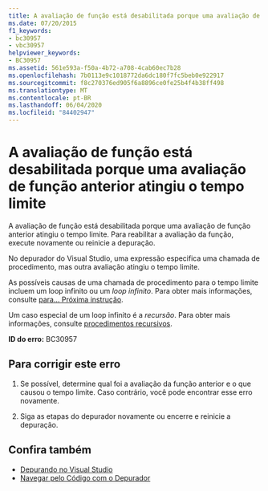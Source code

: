 ```yaml
---
title: A avaliação de função está desabilitada porque uma avaliação de função anterior atingiu o tempo limite
ms.date: 07/20/2015
f1_keywords:
- bc30957
- vbc30957
helpviewer_keywords:
- BC30957
ms.assetid: 561e593a-f50a-4b72-a708-4cab60ec7b28
ms.openlocfilehash: 7b0113e9c1018772da6dc180f7fc5beb0e922917
ms.sourcegitcommit: f8c270376ed905f6a8896ce0fe25b4f4b38ff498
ms.translationtype: MT
ms.contentlocale: pt-BR
ms.lasthandoff: 06/04/2020
ms.locfileid: "84402947"
---
```

# <a name="function-evaluation-is-disabled-because-a-previous-function-evaluation-timed-out"></a>A avaliação de função está desabilitada porque uma avaliação de função anterior atingiu o tempo limite
A avaliação de função está desabilitada porque uma avaliação de função anterior atingiu o tempo limite. Para reabilitar a avaliação da função, execute novamente ou reinicie a depuração.  
  
 No depurador do Visual Studio, uma expressão especifica uma chamada de procedimento, mas outra avaliação atingiu o tempo limite.  
  
 As possíveis causas de uma chamada de procedimento para o tempo limite incluem um loop infinito ou um *loop infinito*. Para obter mais informações, consulte [para... Próxima instrução](../statements/for-next-statement.md).  
  
 Um caso especial de um loop infinito é a *recursão*. Para obter mais informações, consulte [procedimentos recursivos](../../programming-guide/language-features/procedures/recursive-procedures.md).  
  
 **ID do erro:** BC30957  
  
## <a name="to-correct-this-error"></a>Para corrigir este erro  
  
1. Se possível, determine qual foi a avaliação da função anterior e o que causou o tempo limite. Caso contrário, você pode encontrar esse erro novamente.  
  
2. Siga as etapas do depurador novamente ou encerre e reinicie a depuração.  
  
## <a name="see-also"></a>Confira também

- [Depurando no Visual Studio](/visualstudio/debugger/debugger-feature-tour)
- [Navegar pelo Código com o Depurador](/visualstudio/debugger/navigating-through-code-with-the-debugger)
